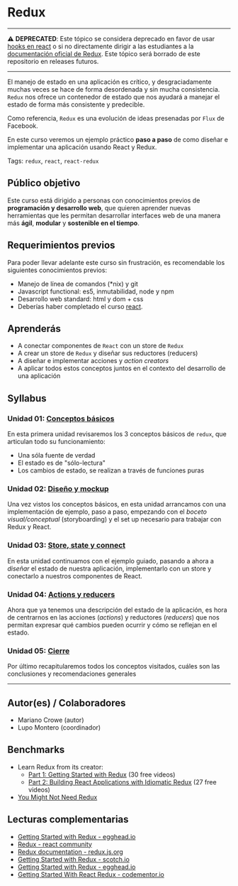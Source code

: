 # Redux

***

:warning: **DEPRECATED**: Este tópico se considera deprecado en favor de usar
[hooks en react](https://es.reactjs.org/docs/hooks-intro.html) o si no
directamente dirigir a las estudiantes a la [documentación oficial de Redux](https://redux.js.org/).
Este tópico será borrado de este repositorio en releases futuros.

***

El manejo de estado en una aplicación es crítico, y desgraciadamente muchas
veces se hace de forma desordenada y sin mucha consistencia. `Redux` nos ofrece
un contenedor de estado que nos ayudará a manejar el estado de forma más
consistente y predecible.

Como referencia, `Redux` es una evolución de ideas presenadas por `Flux` de
Facebook.

En este curso veremos un ejemplo práctico **paso a paso** de como diseñar e
implementar una aplicación usando React y Redux.

Tags: `redux`, `react`, `react-redux`

## Público objetivo

Este curso está dirigido a personas con conocimientos previos de **programación
y desarrollo web**, que quieren aprender nuevas herramientas que les permitan
desarrollar interfaces web de una manera más **ágil**, **modular** y
**sostenible en el tiempo**.

## Requerimientos previos

Para poder llevar adelante este curso sin frustración, es recomendable los
siguientes conocimientos previos:

* Manejo de línea de comandos (\*nix) y git
* Javascript functional: es5, inmutabilidad, node y npm
* Desarrollo web standard: html y dom + css
* Deberías haber completado el curso [react](https://github.com/Laboratoria/curricula-js/tree/v2.x/topics/react).

## Aprenderás

* A conectar componentes de `React` con un store de `Redux`
* A crear un store de `Redux` y diseñar sus reductores (reducers)
* A diseñar e implementar acciones y _action creators_
* A aplicar todos estos conceptos juntos en el contexto del desarrollo de una aplicación

## Syllabus

### Unidad 01: [Conceptos básicos](01-basics)

En esta primera unidad revisaremos los 3 conceptos básicos de `redux`,
que articulan todo su funcionamiento:

* Una sóla fuente de verdad
* El estado es de "sólo-lectura"
* Los cambios de estado, se realizan a través de funciones puras

### Unidad 02: [Diseño y mockup](02-design-and-setup)

Una vez vistos los conceptos básicos, en esta unidad arrancamos con una
implementación de ejemplo, paso a paso, empezando con el _boceto
visual/conceptual_ (storyboarding) y el set up necesario para trabajar con
Redux y React.

### Unidad 03: [Store, state y connect](03-store)

En esta unidad continuamos con el ejemplo guiado, pasando a ahora a _diseñar_ el
estado de nuestra aplicación, implementarlo con un store y conectarlo a nuestros
componentes de React.

### Unidad 04: [Actions y reducers](04-actions-and-reducers)

Ahora que ya tenemos una descripción del estado de la aplicación, es hora de
centrarnos en las acciones (_actions_) y reductores (_reducers_) que nos
permitan expresar qué cambios pueden ocurrir y cómo se reflejan en el estado.

### Unidad 05: [Cierre](05-closing)

Por último recapitularemos todos los conceptos visitados, cuáles son
las conclusiones y recomendaciones generales

***

## Autor(es) / Colaboradores

* Mariano Crowe (autor)
* Lupo Montero (coordinador)

## Benchmarks

* Learn Redux from its creator:
  - [Part 1: Getting Started with Redux](https://egghead.io/series/getting-started-with-redux)
    (30 free videos)
  - [Part 2: Building React Applications with Idiomatic Redux](https://egghead.io/courses/building-react-applications-with-idiomatic-redux)
    (27 free videos)
* [You Might Not Need Redux](https://medium.com/@dan_abramov/you-might-not-need-redux-be46360cf367)

## Lecturas complementarias

* [Getting Started with Redux - egghead.io](https://egghead.io/courses/getting-started-with-redux)
* [Redux - react community](https://github.com/reactjs/redux/blob/master/README.md)
* [Redux documentation - redux.js.org](http://redux.js.org/)
* [Getting Started with Redux - scotch.io](https://scotch.io/bar-talk/getting-started-with-redux-an-intro)
* [Getting Started with Redux - egghead.io](https://egghead.io/courses/getting-started-with-redux)
* [Getting Started With React Redux - codementor.io](https://www.codementor.io/mz026/getting-started-with-react-redux-an-intro-8r6kurcxf)
